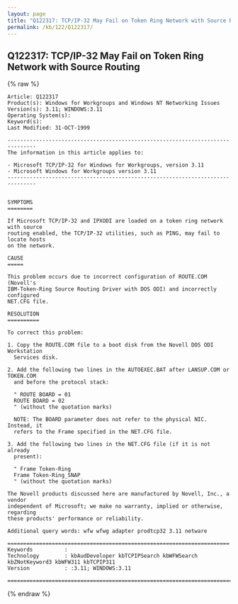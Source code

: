 ```yaml
---
layout: page
title: "Q122317: TCP/IP-32 May Fail on Token Ring Network with Source Routing"
permalink: /kb/122/Q122317/
---
```


## Q122317: TCP/IP-32 May Fail on Token Ring Network with Source Routing

{% raw %}

	Article: Q122317
	Product(s): Windows for Workgroups and Windows NT Networking Issues
	Version(s): 3.11; WINDOWS:3.11
	Operating System(s): 
	Keyword(s): 
	Last Modified: 31-OCT-1999
	
	-------------------------------------------------------------------------------
	The information in this article applies to:
	
	- Microsoft TCP/IP-32 for Windows for Workgroups, version 3.11 
	- Microsoft Windows for Workgroups version 3.11 
	-------------------------------------------------------------------------------
	
	
	SYMPTOMS
	========
	
	If Microsoft TCP/IP-32 and IPXODI are loaded on a token ring network with source
	routing enabled, the TCP/IP-32 utilities, such as PING, may fail to locate hosts
	on the network.
	
	CAUSE
	=====
	
	This problem occurs due to incorrect configuration of ROUTE.COM (Novell's
	IBM-Token-Ring Source Routing Driver with DOS ODI) and incorrectly configured
	NET.CFG file.
	
	RESOLUTION
	==========
	
	To correct this problem:
	
	1. Copy the ROUTE.COM file to a boot disk from the Novell DOS ODI Workstation
	  Services disk.
	
	2. Add the following two lines in the AUTOEXEC.BAT after LANSUP.COM or TOKEN.COM
	  and before the protocol stack:
	
	  " ROUTE BOARD = 01
	  ROUTE BOARD = 02
	  " (without the quotation marks)
	
	  NOTE: The BOARD parameter does not refer to the physical NIC. Instead, it
	  refers to the Frame specified in the NET.CFG file.
	
	3. Add the following two lines in the NET.CFG file (if it is not already
	  present):
	
	  " Frame Token-Ring
	  Frame Token-Ring_SNAP
	  " (without the quotation marks)
	
	The Novell products discussed here are manufactured by Novell, Inc., a vendor
	independent of Microsoft; we make no warranty, implied or otherwise, regarding
	these products' performance or reliability.
	
	Additional query words: wfw wfwg adapter prodtcp32 3.11 netware
	
	======================================================================
	Keywords          :  
	Technology        : kbAudDeveloper kbTCPIPSearch kbWFWSearch kbZNotKeyword3 kbWFW311 kbTCPIP311
	Version           : :3.11; WINDOWS:3.11
	
	=============================================================================
	

{% endraw %}
